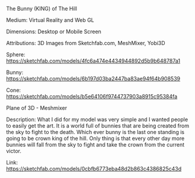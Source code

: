 The Bunny (KING) of The Hill

Medium: Virtual Reality and Web GL

Dimensions: Desktop or Mobile Screen

Attributions: 3D Images from Sketchfab.com, MeshMixer, Yobi3D

Sphere: https://sketchfab.com/models/4fc6a474e4434944892d5b9b648787a1

Bunny: https://sketchfab.com/models/6b197d03ba2447ba83ae94f64b908539

Cone: https://sketchfab.com/models/b5e64106f9744737903a8915c95384fa

Plane of 3D - Meshmixer


Description: 
What I did for my model was very simple and I wanted people to easily get the art. It is a world full of bunnies that are being created from the sky to fight to the death. Which ever bunny is the last one standing is going to be crown king of the hill. Only thing is that every other day more bunnies will fall from the sky to fight and take the crown from the current victor.

Link:
https://sketchfab.com/models/0cbfb6773eba48d2b863c4386825c43d
